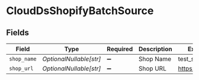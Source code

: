 # CloudDsShopifyBatchSource


## Fields

| Field                   | Type                    | Required                | Description             | Example                 |
| ----------------------- | ----------------------- | ----------------------- | ----------------------- | ----------------------- |
| `shop_name`             | *OptionalNullable[str]* | :heavy_minus_sign:      | Shop Name               | test_shop               |
| `shop_url`              | *OptionalNullable[str]* | :heavy_minus_sign:      | Shop URL                | https://test.com        |